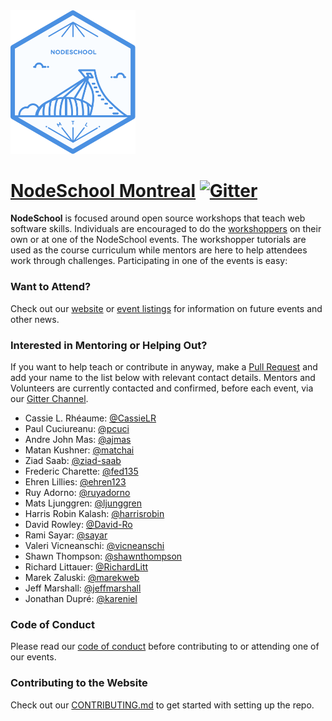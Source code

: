 <!-- ![NodeSchool Montreal Logo](./i/nodeschool-montreal-logo.svg) -->

<img src="./i/nodeschool-montreal-logo.svg" alt="NodeSchool Montreal Logo" width="200">

# [NodeSchool Montreal](http://nodeschool.io/Montreal) [![Gitter](https://img.shields.io/gitter/room/nwjs/nw.js.svg)](https://gitter.im/nodeschool/montreal)

**NodeSchool** is focused around open source workshops that teach web software skills. Individuals are encouraged to do the [workshoppers](http://nodeschool.io/#workshoppers) on their own or at one of the NodeSchool events. The workshopper tutorials are used as the course curriculum while mentors are here to help attendees work through challenges. Participating in one of the events is easy:

### Want to Attend?

Check out our [website](http://nodeschool.io/montreal/) or [event listings](https://ti.to/nodeschool-montreal) for information on future events and other news.

### Interested in Mentoring or Helping Out?

If you want to help teach or contribute in anyway, make a [Pull Request](https://github.com/nodeschool/montreal/pulls) and add your name to the list below with relevant contact details. Mentors and Volunteers are currently contacted and confirmed, before each event, via our [Gitter Channel](https://gitter.im/nodeschool/montreal).

- Cassie L. Rhéaume: [@CassieLR](https://github.com/CassieLR)
- Paul Cuciureanu: [@pcuci](http://github.com/pcuci)
- Andre John Mas: [@ajmas](https://github.com/ajmas)
- Matan Kushner: [@matchai](https://github.com/matchai)
- Ziad Saab: [@ziad-saab](https://github.com/ziad-saab)
- Frederic Charette: [@fed135](https://github.com/fed135)
- Ehren Lillies: [@ehren123](https://github.com/ehren123)
- Ruy Adorno: [@ruyadorno](https://github.com/ruyadorno)
- Mats Ljunggren: [@ljunggren](https://github.com/ljunggren)
- Harris Robin Kalash: [@harrisrobin](https://github.com/harrisrobin)
- David Rowley: [@David-Ro](http://github.com/David-Ro)
- Rami Sayar: [@sayar](https://github.com/sayar)
- Valeri Vicneanschi: [@vicneanschi](https://github.com/vicneanschi)
- Shawn Thompson: [@shawnthompson](https://github.com/shawnthompson)
- Richard Littauer: [@RichardLitt](https://github.com/RichardLitt)
- Marek Zaluski: [@marekweb](https://github.com/marekweb)
- Jeff Marshall: [@jeffmarshall](https://github.com/jeffmarshall)
- Jonathan Dupré: [@kareniel](https://github.com/kareniel)

### Code of Conduct

Please read our [code of conduct](http://confcodeofconduct.com/) before contributing to or attending one of our events.

### Contributing to the Website

Check out our [CONTRIBUTING.md](CONTRIBUTING.md) to get started with setting up the repo.
